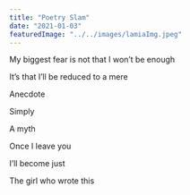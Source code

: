 ```yaml
---
title: "Poetry Slam"
date: "2021-01-03"
featuredImage: "../../images/lamiaImg.jpeg"
---
```


My biggest fear is not that I won’t be enough

It’s that I’ll be reduced to a mere

Anecdote

Simply

A myth

Once I leave you

I’ll become just

The girl who wrote this
